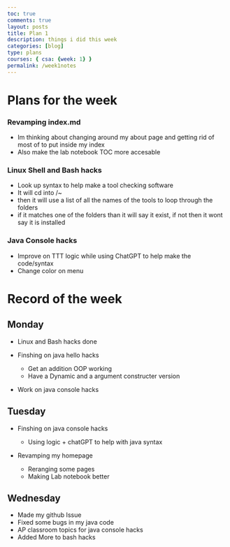 ```yaml
---
toc: true
comments: true
layout: posts
title: Plan 1
description: things i did this week 
categories: [blog]
type: plans
courses: { csa: {week: 1} }
permalink: /week1notes
---
```



# Plans for the week

### Revamping index.md
- Im thinking about changing around my about page and getting rid of most of to put inside my index
- Also make the lab notebook TOC more accesable

### Linux Shell and Bash hacks
- Look up syntax to help make a tool checking software
- It will cd into /~
- then it will use a list of all the names of the tools to loop through the folders
- if it matches one of the folders than it will say it exist, if not then it wont say it is installed

### Java Console hacks
- Improve on TTT logic while using ChatGPT to help make the code/syntax
- Change color on menu



# Record of the week

## Monday

- Linux and Bash hacks done

- Finshing on java hello hacks
    - Get an addition OOP working
    - Have a Dynamic and a argument constructer version

- Work on java console hacks

## Tuesday

- Finshing on java console hacks
    - Using logic + chatGPT to help with java syntax

- Revamping my homepage
    - Reranging some pages
    - Making Lab notebook better

## Wednesday

- Made my github Issue
- Fixed some bugs in my java code
- AP classroom topics for java console hacks
- Added More to bash hacks

